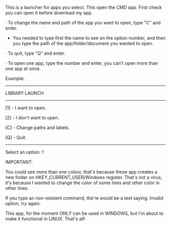 This is a launcher for apps you select. This open the CMD app. First check you can open it before download my app.

· To change the name and path of the app you want to open, type "C" and enter.

- You needed to type first the name to see on the option number, and then you type the path of the app/folder/document you wanted to open.

· To quit, type "Q" and enter.

· To open one app, type the number and enter, you can't open more than one app at once.

Example:

---

LIBRARY LAUNCH

---

[1] - I want to open.

[2] - I don't want to open.

[C] - Change paths and labels.

[Q] - Quit.

---

Select an option: 1

IMPORTANT:

You could see more than one colour, that's because these app creates a new folder on HKEY_CURRENT_USER/Windows register. That's not a virus, it's because I wanted to change the color of some lines and other color in other lines.

If you type an non-existent command, the're would be a text saying: Invalid option, try again.

This app, for the moment ONLY can be used in WINDOWS, but I'm about to make it functional in LINUX.
That's all!
